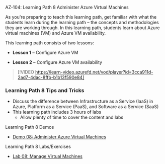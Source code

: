 


AZ-104: Learning Path 8 Administer Azure Virtual Machines

As you're preparing to teach this learning path, get familiar with what the students learn during the learning path – the concepts and methodologies they are working through. In this learning path, students learn about Azure virtual machines (VM) and Azure VM availability.  


This learning path consists of two lessons: 

- **Lesson 1** – Configure Azure VM 

- **Lesson 2** – Configure Azure VM availability 

> [!VIDEO https://learn-video.azurefd.net/vod/player?id=3cca911d-2ad7-4dac-8ffb-b1b13f590e84]

### Learning Path 8 Tips and Tricks 

- Discuss the difference between Infrastructure as a Service (IaaS) in Azure, Platform as a Service (PaaS), and Software as a Service (SaaS)
- This learning path includes 3 hours of labs
  - Allow plenty of time to cover the content and labs 

Learning Path 8 Demos
- [Demo 08: Administer Azure Virtual Machines](https://microsoftlearning.github.io/AZ-104-MicrosoftAzureAdministrator/Instructions/Demos/08%20-%20Administer%20Azure%20Virtual%20Machines.html) 

Learning Path 8 Labs/Exercises
- [Lab 08: Manage Virtual Machines](https://microsoftlearning.github.io/AZ-104-MicrosoftAzureAdministrator/Instructions/Labs/LAB_08-Manage_Virtual_Machines.html) 
